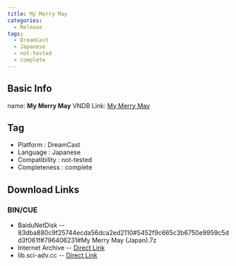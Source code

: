 ```yaml
---
title: My Merry May
categories:
  - Release
tags:
  - DreamCast
  - Japanese
  - not-tested
  - complete
---
```

## Basic Info

name: **My Merry May**
VNDB Link: [My Merry May](https://vndb.org/r7089)

## Tag
 - Platform : DreamCast
 - Language : Japanese
 - Compatibility : not-tested
 - Completeness : complete

## Download Links
### BIN/CUE
 - BaiduNetDisk
 -- 83dba880c9f25744ecda56dca2ed2110#5452f9c665c3b6750e9959c5dd3f061f#796406231#My Merry May (Japan).7z
 - Internet Archive
 -- [Direct Link](https://archive.org/download/sega_dreamcast/My%20Merry%20May%20%28Japan%29.zip)
 - lib.sci-adv.cc
 -- [Direct Link](https://pan.mcseekeri.top/api/raw/?path=/K%E7%A4%BE%E6%95%B4%E5%90%88/My%20Merry%20May%20%28Japan%29.7z)